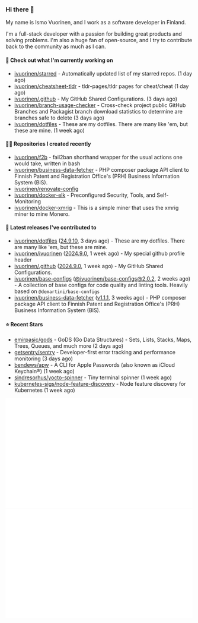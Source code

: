 ### Hi there 👋

My name is Ismo Vuorinen, and I work as a software developer in Finland.

I'm a full-stack developer with a passion for building great products and solving problems.
I'm also a huge fan of open-source, and I try to contribute back to the community as much as I can.

#### 👷 Check out what I'm currently working on

- [ivuorinen/starred](https://github.com/ivuorinen/starred) - Automatically updated list of my starred repos. (1 day ago)
- [ivuorinen/cheatsheet-tldr](https://github.com/ivuorinen/cheatsheet-tldr) - tldr-pages/tldr pages for cheat/cheat (1 day ago)
- [ivuorinen/.github](https://github.com/ivuorinen/.github) - My GitHub Shared Configurations. (3 days ago)
- [ivuorinen/branch-usage-checker](https://github.com/ivuorinen/branch-usage-checker) - Cross-check project public GitHub Branches and Packagist branch download statistics to determine are branches safe to delete (3 days ago)
- [ivuorinen/dotfiles](https://github.com/ivuorinen/dotfiles) - These are my dotfiles. There are many like &#39;em, but these are mine. (1 week ago)

#### 👨‍💻 Repositories I created recently

- [ivuorinen/f2b](https://github.com/ivuorinen/f2b) - fail2ban shorthand wrapper for the usual actions one would take, written in bash
- [ivuorinen/business-data-fetcher](https://github.com/ivuorinen/business-data-fetcher) - PHP composer package API client to Finnish Patent and Registration Office&#39;s (PRH) Business Information System (BIS).
- [ivuorinen/renovate-config](https://github.com/ivuorinen/renovate-config)
- [ivuorinen/docker-elk](https://github.com/ivuorinen/docker-elk) - Preconfigured Security, Tools, and Self-Monitoring
- [ivuorinen/docker-xmrig](https://github.com/ivuorinen/docker-xmrig) - This is a simple miner that uses the xmrig miner to mine Monero.

#### 🚀 Latest releases I've contributed to

- [ivuorinen/dotfiles](https://github.com/ivuorinen/dotfiles) ([24.9.10](https://github.com/ivuorinen/dotfiles/releases/tag/24.9.10), 3 days ago) - These are my dotfiles. There are many like &#39;em, but these are mine.
- [ivuorinen/ivuorinen](https://github.com/ivuorinen/ivuorinen) ([2024.9.0](https://github.com/ivuorinen/ivuorinen/releases/tag/2024.9.0), 1 week ago) - My special github profile header
- [ivuorinen/.github](https://github.com/ivuorinen/.github) ([2024.9.0](https://github.com/ivuorinen/.github/releases/tag/2024.9.0), 1 week ago) - My GitHub Shared Configurations.
- [ivuorinen/base-configs](https://github.com/ivuorinen/base-configs) ([@ivuorinen/base-configs@2.0.2](https://github.com/ivuorinen/base-configs/releases/tag/%40ivuorinen/base-configs%402.0.2), 2 weeks ago) - A collection of base configs for code quality and linting tools. Heavily based on `@demartini/base-configs`
- [ivuorinen/business-data-fetcher](https://github.com/ivuorinen/business-data-fetcher) ([v1.1.1](https://github.com/ivuorinen/business-data-fetcher/releases/tag/v1.1.1), 3 weeks ago) - PHP composer package API client to Finnish Patent and Registration Office&#39;s (PRH) Business Information System (BIS).

#### ⭐ Recent Stars

- [emirpasic/gods](https://github.com/emirpasic/gods) - GoDS (Go Data Structures) - Sets, Lists, Stacks, Maps, Trees, Queues, and much more (2 days ago)
- [getsentry/sentry](https://github.com/getsentry/sentry) - Developer-first error tracking and performance monitoring (3 days ago)
- [bendews/apw](https://github.com/bendews/apw) - A CLI for Apple Passwords (also known as iCloud Keychain®) (1 week ago)
- [sindresorhus/yocto-spinner](https://github.com/sindresorhus/yocto-spinner) - Tiny terminal spinner (1 week ago)
- [kubernetes-sigs/node-feature-discovery](https://github.com/kubernetes-sigs/node-feature-discovery) - Node feature discovery for Kubernetes (1 week ago)

![Overview of my activity](https://raw.githubusercontent.com/ivuorinen/github-stats/master/generated/overview.svg)
![Languages I have been using](https://raw.githubusercontent.com/ivuorinen/github-stats/master/generated/languages.svg)

